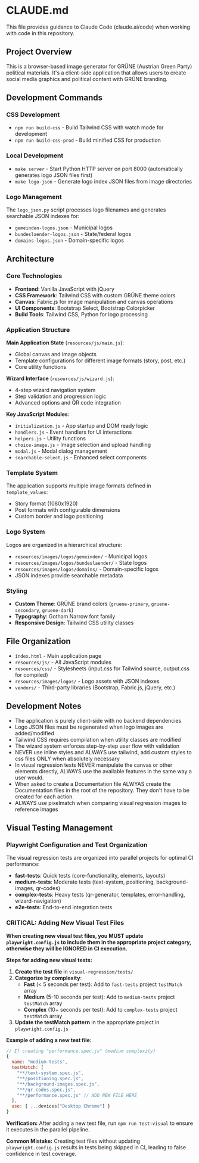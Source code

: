 # CLAUDE.md

This file provides guidance to Claude Code (claude.ai/code) when working with code in this repository.

## Project Overview

This is a browser-based image generator for GRÜNE (Austrian Green Party) political materials. It's a client-side application that allows users to create social media graphics and political content with GRÜNE branding.

## Development Commands

### CSS Development

- `npm run build-css` - Build Tailwind CSS with watch mode for development
- `npm run build-css-prod` - Build minified CSS for production

### Local Development

- `make server` - Start Python HTTP server on port 8000 (automatically generates logo JSON files first)
- `make logo-json` - Generate logo index JSON files from image directories

### Logo Management

The `logo_json.py` script processes logo filenames and generates searchable JSON indexes for:

- `gemeinden-logos.json` - Municipal logos
- `bundeslaender-logos.json` - State/federal logos
- `domains-logos.json` - Domain-specific logos

## Architecture

### Core Technologies

- **Frontend**: Vanilla JavaScript with jQuery
- **CSS Framework**: Tailwind CSS with custom GRÜNE theme colors
- **Canvas**: Fabric.js for image manipulation and canvas operations
- **UI Components**: Bootstrap Select, Bootstrap Colorpicker
- **Build Tools**: Tailwind CSS, Python for logo processing

### Application Structure

**Main Application State** (`resources/js/main.js`):

- Global canvas and image objects
- Template configurations for different image formats (story, post, etc.)
- Core utility functions

**Wizard Interface** (`resources/js/wizard.js`):

- 4-step wizard navigation system
- Step validation and progression logic
- Advanced options and QR code integration

**Key JavaScript Modules**:

- `initialization.js` - App startup and DOM ready logic
- `handlers.js` - Event handlers for UI interactions
- `helpers.js` - Utility functions
- `choice-image.js` - Image selection and upload handling
- `modal.js` - Modal dialog management
- `searchable-select.js` - Enhanced select components

### Template System

The application supports multiple image formats defined in `template_values`:

- Story format (1080x1920)
- Post formats with configurable dimensions
- Custom border and logo positioning

### Logo System

Logos are organized in a hierarchical structure:

- `resources/images/logos/gemeinden/` - Municipal logos
- `resources/images/logos/bundeslaender/` - State logos
- `resources/images/logos/domains/` - Domain-specific logos
- JSON indexes provide searchable metadata

### Styling

- **Custom Theme**: GRÜNE brand colors (`gruene-primary`, `gruene-secondary`, `gruene-dark`)
- **Typography**: Gotham Narrow font family
- **Responsive Design**: Tailwind CSS utility classes

## File Organization

- `index.html` - Main application page
- `resources/js/` - All JavaScript modules
- `resources/css/` - Stylesheets (input.css for Tailwind source, output.css for compiled)
- `resources/images/logos/` - Logo assets with JSON indexes
- `vendors/` - Third-party libraries (Bootstrap, Fabric.js, jQuery, etc.)

## Development Notes

- The application is purely client-side with no backend dependencies
- Logo JSON files must be regenerated when logo images are added/modified
- Tailwind CSS requires compilation when utility classes are modified
- The wizard system enforces step-by-step user flow with validation
- NEVER use inline styles and ALWAYS use tailwind, add custom styles to css files ONLY when absolutely necessary
- In visual regression tests NEVER manipulate the canvas or other elements directly, ALWAYS use the available features in the same way a user would.
- When asked to create a Documentation file ALWYAS create the Documentation files in the root of the repository. They don't have to be created for each action.
- ALWAYS use pixelmatch when comparing visual regression images to reference images

## Visual Testing Management

### Playwright Configuration and Test Organization

The visual regression tests are organized into parallel projects for optimal CI performance:

- **fast-tests**: Quick tests (core-functionality, elements, layouts)
- **medium-tests**: Moderate tests (text-system, positioning, background-images, qr-codes)  
- **complex-tests**: Heavy tests (qr-generator, templates, error-handling, wizard-navigation)
- **e2e-tests**: End-to-end integration tests

### CRITICAL: Adding New Visual Test Files

**When creating new visual test files, you MUST update `playwright.config.js` to include them in the appropriate project category, otherwise they will be IGNORED in CI execution.**

**Steps for adding new visual tests:**

1. **Create the test file** in `visual-regression/tests/` 
2. **Categorize by complexity**:
   - **Fast** (< 5 seconds per test): Add to `fast-tests` project `testMatch` array
   - **Medium** (5-10 seconds per test): Add to `medium-tests` project `testMatch` array  
   - **Complex** (10+ seconds per test): Add to `complex-tests` project `testMatch` array
3. **Update the testMatch pattern** in the appropriate project in `playwright.config.js`

**Example of adding a new test file:**
```javascript
// If creating "performance.spec.js" (medium complexity)
{
  name: "medium-tests",
  testMatch: [
    "**/text-system.spec.js",
    "**/positioning.spec.js", 
    "**/background-images.spec.js",
    "**/qr-codes.spec.js",
    "**/performance.spec.js" // ADD NEW FILE HERE
  ],
  use: { ...devices["Desktop Chrome"] }
}
```

**Verification:** After adding a new test file, run `npm run test:visual` to ensure it executes in the parallel pipeline.

**Common Mistake:** Creating test files without updating `playwright.config.js` results in tests being skipped in CI, leading to false confidence in test coverage.
